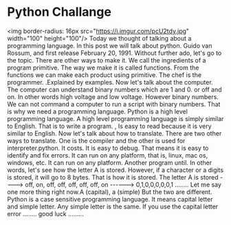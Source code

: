 # Python Challange 
<img border-radius: 16px src="https://i.imgur.com/pcU2tdy.jpg" width="100" height="100"/>
Today we thought of talking about a programming language. In this post we will talk about python. Guido van Rossum, and first release February 20, 1991. Without further ado, let's go to the topic. There are other ways to make it. We call the ingredients of a program primitive. The way we make it is called functions. From the functions we can make each product using primitive. The chef is the programmer. .Explained by examples.
Now let's talk about the computer. The computer can understand binary numbers which are 1 and 0. or off and on. In other words high voltage and low voltage. However binary numbers. We can not command a computer to run a script with binary numbers. That is why we need a programming language. Python is a high level programming language. A high level programming language is simply similar to English. That is to write a program. , Is easy to read because it is very similar to English.
Now let's talk about how to translate. There are two other ways to translate. One is the compiler and the other is used for interpreter.python. It costs. It is easy to debug. That means it is easy to identify and fix errors. It can run on any platform, that is, linux, mac os, windows, etc. It can run on any platform. Another program until.
In other words, let's see how the letter A is stored. However, if a character or a digits is stored, it will go to 8 bytes. That is how it is stored. The letter A is stored ----> off, on, off, off, off, off, off, on ------> 0,1,0,0,0,0,0,1 ........ Let me say one more thing right now.A (capital), a (simple) But the two are different. Python is a case sensitive programming language. It means capital letter and simple letter. Any simple letter is the same. If you use the capital letter error ........
good luck .........
